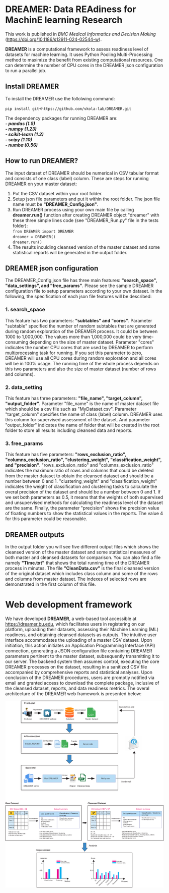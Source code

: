# DREAMER: Data REAdiness for MachinE learning Research

This work is published in _BMC Medical Informatics and Decision Making_ (https://doi.org/10.1186/s12911-024-02544-w).

**DREAMER** is a computational framework to assess readiness level of datasets for machine learning. It uses Python Pooling Multi-Processing method to maximize the benefit from existing computational resources. One can determine the number of CPU cores in the DREAMER json configuration to run a parallel job.

## Install DREAMER
To install the DREAMER use the follolwing command: 

`pip install git+https://github.com/vkola-lab/DREAMER.git`    
     
The dependency packages for running DREAMER are:    
        ***- pandas (1.5)     
	- numpy (1.23)      
	- scikit-learn (1.2)    
	- scipy (1.10)      
	- numba (0.56)***     


## How to run DREAMER?
The input dataset of DREAMER should be numerical in CSV tabular format and consists of one class (label) column.
These are steps for running DREAMER on your master dataset:
  
1. Put the CSV dataset within your root folder. 
2. Setup json file parameters and put it within the root folder. The json file name must be **"DREAMER_Config.json"**.
3. Run DREAMER process using your own main file by calling **dreamer.run()** function after creating DREAMER object "dreamer"
with these three simple lines code (see "DREAMER_Run.py" file in the tests folder):      
`from DREAMER import DREAMER`    
`dreamer = DREAMER()`      
`dreamer.run()`             
4. The results inculding cleansed version of the master dataset and some statistical reports will be generated in the output
folder.

## DREAMER json configuration
The DREAMER_Config.json file has three main features: **"search_space", "data_settings", and "free_params"**. Please see the
sample DREAMER configuration file to setup parameters according to your own dataset. In the following, the specification
of each json file features will be described:

### 1. search_space
This feature has two parameters: **"subtables" and "cores"**. Parameter "subtable" specified the number of
random subtables that are generated during random exploration of the DREAMER process. It could be between 1000 to 1,000,000.
The values more than 1,000,000 could be very time-consuming depending on the size of master dataset. Parameter "cores" indicates
the number CPU cores that are used by DREAMER to perform multiprocessing task for running. If you set this parameter to zero, 
DREAMER will use all CPU cores during random exploration and all cores will be in 100% usage. The running time of the whole process
depends on this two parameters and also the size of master dataset (number of rows and columns).

### 2. data_setting
This feature has three parameters: **"file_name", "target_column", "output_folder"**. Parameter "file_name" is 
the name of master dataset file which should be a csv file such as "MyDataset.csv". Parameter "target_column" specifies the name 
of class (label) column. DREAMER uses this column for supervised assessment of the dataset. And parameter "output_folder" indicates 
the name of folder that will be created in the root folder to store all results including cleansed data and reports.

### 3. free_params 
This feature has five parameters: **"rows_exclusion_ratio", "columns_exclusion_ratio", "clustering_weight",
"classification_weight", and "precision"**. "rows_exclusion_ratio" and "columns_exclusion_ratio" indicates the maximum ratio 
of rows and columns that could be deleted from the master dataset to obtain the cleansed dataset and should be a number between 0 and 1.
"clustering_weight" and "classification_weight" indicates the weight of classification and clustering tasks to calculate the overal precision
of the dataset and should be a number between 0 and 1. If we set both parameters as 0.5, it means that the weights of both supervised and
unsupervised methods for calculating the readiness level of the dataset are the same. Finally, the parameter "precision" shows the precision
value of floating numbers to show the statistical values in the reports. The value 4 for this parameter could be reasonable.

## DREAMER outputs
In the output folder you will see five different output files which shows the cleansed version of the master dataset and some statistical
measures of both master and cleansed datasets for comparison. You can also find a file namely **"Time.txt"** that shows the total running time
of the DREAMER process in minutes. The file **"CleanData.csv"** is the final cleansed version of the original dataset which includes class column
and some of the rows and columns from master dataset. The indexes of selected rows are demonstrated in the first column of this file.

# Web development framework
We have developed **DREAMER**, a web-based tool accessible at https://dreamer.bu.edu, which facilitates users in registering on our platform, uploading their datasets, assessing their Machine Learning (ML) readiness, and obtaining cleansed datasets as outputs. The intuitive user interface accommodates the uploading of a master CSV dataset. Upon initiation, this action initiates an Application Programming Interface (API) connection, generating a JSON configuration file containing DREAMER parameters pertinent to the master dataset, subsequently transmitting it to our server. The backend system then assumes control, executing the core DREAMER processes on the dataset, resulting in a sanitized CSV file accompanied by comprehensive reports and statistical analyses. Upon conclusion of the DREAMER procedures, users are promptly notified via email and granted access to download the complete package, inclusive of the cleansed dataset, reports, and data readiness metrics. The overal architecture of the DREAMER web framework is presented below:

<img src = "https://github.com/vkola-lab/DREAMER/blob/main/Web_framework.svg">


